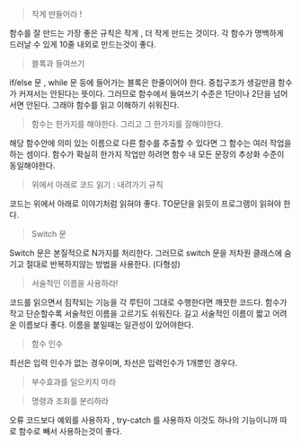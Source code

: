 > 작게 만들어라 !

함수를 잘 만드는 가장 좋은 규칙은 작게 , 더 작게 만드는 것이다. 각 함수가 명백하게 드러날 수 있게 10줄 내외로 만드는것이 좋다.

> 블록과 들여쓰기

if/else 문 , while 문 등에 들어가는 블록은 한줄이어야 한다. 중첩구조가 생길만큼 함수가 커져서는 안된다는 뜻이다. 그러므로 함수에서 들여쓰기 수준은 1단이나 2단을 넘어서면 안된다. 그래야 함수를 읽고 이해하기 쉬워진다.

> 함수는 한가지를 해야한다. 그리고 그 한가지를 잘해야한다.

해당 함수안에 의미 있는 이름으로 다른 함수를 추출할 수 있다면 그 함수는 여러 작업을 하는 셈이다.
함수가 확실히 한가지 작업만 하려면 함수 내 모든 문장의 추상화 수준이 동일해야한다.

> 위에서 아래로 코드 읽기 : 내려가기 규칙

코드는 위에서 아래로 이야기처럼 읽혀야 좋다. TO문단을 읽듯이 프로그램이 읽혀야 한다.

> Switch 문

Switch 문은 본질적으로 N가지를 처리한다. 그러므로 switch 문을 저차원 클래스에 숨기고 절대로 반복하지않는 방법을 사용한다. (다형성)

> 서술적인 이름을 사용하라!

코드를 읽으면서 짐작되는 기능을 각 루틴이 그대로 수행한다면 깨끗한 코드다.
함수가 작고 단순할수록 서술적인 이름을 고르기도 쉬워진다.
길고 서술적인 이름이 짧고 어려운 이름보다 좋다.
이름을 붙일때는 일관성이 있어야한다.

> 함수 인수

최선은 입력 인수가 없는 경우이며, 차선은 입력인수가 1개뿐인 경우다.

> 부수효과를 일으키지 마라

> 명령과 조회를 분리하라

오류 코드보다 예외를 사용하자 , try-catch 를 사용하자 이것도 하나의 기능이니까 따로 함수로 빼서 사용하는것이 좋다.
